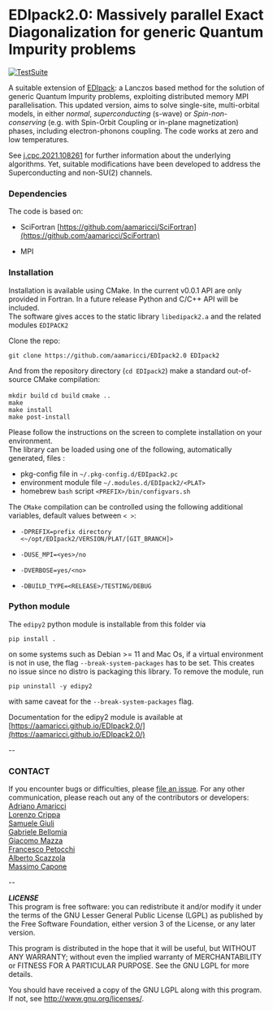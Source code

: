 # EDIpack2.0: Massively parallel Exact Diagonalization for generic Quantum Impurity problems

[![TestSuite](https://img.shields.io/github/actions/workflow/status/aamaricci/EDIpack2.0/PushWorkflow.yml?label=TestSuite&logo=Fortran&style=flat-square)](https://github.com/aamaricci/EDIpack2.0/actions/workflows/PushWorkflow.yml) 

<!-- TO BE SETUP ASAP
[![Coverage]()]()
[![api docs](https://img.shields.io/static/v1?label=API&message=documentation&color=734f96&logo=read-the-docs&logoColor=white&style=flat-square)](https://qcmplab.github.io/DMFT_ED)
-->
A suitable extension of [EDIpack](https://github.com/aamaricci/EDIpack): a  Lanczos based method 
for the solution of generic Quantum Impurity problems,  exploiting distributed memory MPI parallelisation.
This updated version, aims to solve single-site, multi-orbital models, in either  *normal*, *superconducting* (s-wave) or *Spin-non-conserving* (e.g. with Spin-Orbit Coupling or in-plane magnetization) phases, including electron-phonons coupling. The code works at zero and low temperatures.   
 
See [j.cpc.2021.108261](https://doi.org/10.1016/j.cpc.2021.108261) for further information about the underlying algorithms. Yet, suitable modifications have been developed to address the Superconducting and non-SU(2) channels.  


### Dependencies

The code is based on:  

* SciFortran [https://github.com/aamaricci/SciFortran](https://github.com/aamaricci/SciFortran)  

* MPI 

  


### Installation

Installation is available using CMake. In the current v0.0.1 API are only provided in Fortran. In a future release Python and C/C++ API will be included.  
The software gives acces to the static library `libedipack2.a` and the related modules `EDIPACK2`

Clone the repo:

`git clone https://github.com/aamaricci/EDIpack2.0 EDIpack2`

And from the repository directory (`cd EDIpack2`) make a standard out-of-source CMake compilation:

`mkdir build`
`cd build`
`cmake ..`     
`make`     
`make install`   
`make post-install`    

Please follow the instructions on the screen to complete installation on your environment.  
The library can be loaded using one of the following, automatically generated, files :  

* pkg-config file in `~/.pkg-config.d/EDIpack2.pc`  
* environment module file `~/.modules.d/EDIpack2/<PLAT>`  
* homebrew `bash` script `<PREFIX>/bin/configvars.sh`


The `CMake` compilation can be controlled using the following additional variables, default values between `< >`:   

* `-DPREFIX=prefix directory <~/opt/EDIpack2/VERSION/PLAT/[GIT_BRANCH]>` 

* `-DUSE_MPI=<yes>/no`  

* `-DVERBOSE=yes/<no> `  

* `-DBUILD_TYPE=<RELEASE>/TESTING/DEBUG`  


### Python module

The `edipy2` python module is installable from this folder via

`pip install .`

on some systems such as Debian >= 11 and Mac Os, if a virtual environment is not in use, the flag `--break-system-packages` has to be set. This creates no issue since no distro is packaging this library.
To remove the module, run

`pip uninstall -y edipy2`

with same caveat for the `--break-system-packages` flag.

Documentation for the edipy2 module is available at [https://aamaricci.github.io/EDIpack2.0/](https://aamaricci.github.io/EDIpack2.0/)

--

### CONTACT

If you encounter bugs or difficulties, please [file an issue](https://github.com/aamaricci/SciFortran/issues/new/choose). For any other communication, please reach out any of the contributors or developers:         
[Adriano Amaricci](https://github.com/aamaricci)\
[Lorenzo Crippa](https://github.com/lcrippa)\
[Samuele Giuli](https://github.com/SamueleGiuli)\
[Gabriele Bellomia](https://github.com/beddalumia)\
[Giacomo Mazza](https://github.com/GiacMazza)\
[Francesco Petocchi](mailto:francesco.petocchi@gmail.com)\
[Alberto Scazzola](mailto:alberto.scazzola@polito.it)\
[Massimo Capone](mailto:capone@sissa.it)

--

***LICENSE***  
This program is free software: you can redistribute it and/or modify
it under the terms of the GNU Lesser General Public License (LGPL) as published by
the Free Software Foundation, either version 3 of the License, or any later version.

This program is distributed in the hope that it will be useful,
but WITHOUT ANY WARRANTY; without even the implied warranty of
MERCHANTABILITY or FITNESS FOR A PARTICULAR PURPOSE.  See the
GNU LGPL for more details.

You should have received a copy of the GNU LGPL along with this program.  If not, see <http://www.gnu.org/licenses/>.
